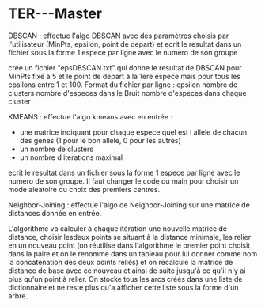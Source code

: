 # TER---Master

DBSCAN : 
effectue l'algo DBSCAN avec des paramètres choisis par l'utilisateur (MinPts, epsilon, point de depart)
et ecrit le resultat dans un fichier sous la forme 1 espece par ligne avec le numero de son groupe

cree un fichier "epsDBSCAN.txt" qui donne le resultat de DBSCAN pour MinPts fixé à 5 et le point de depart à la 1ere espece
mais pour tous les epsilons entre 1 et 100. Format du fichier par ligne : epsilon nombre de clusters nombre d'especes dans le Bruit nombre d'especes dans chaque cluster
 

KMEANS : 
effectue l'algo kmeans avec en entrée : 
- une matrice indiquant pour chaque espece quel est l allele de chacun des genes (1 pour le bon allele, 0 pour les autres)
- un nombre de clusters
- un nombre d iterations maximal

ecrit le resultat dans un fichier sous la forme 1 espece par ligne avec le numero de son groupe. Il faut changer le code du main pour choisir un mode aleatoire du choix des premiers centres. 


Neighbor-Joining : 
effectue l'algo de Neighbor-Joining sur une matrice de distances donnée en entrée.

L'algorithme va calculer à chaque itération une nouvelle matrice de distance, choisir lesdeux points se situant à la distance minimale, les relier en un nouveau point (on réutilise dans l'algorithme le premier point choisit dans la paire et on le renomme dans un tableau pour lui donner comme nom la concaténation des deux points reliés) et on recalcule la matrice de distance de base avec ce nouveau et ainsi de suite jusqu'à ce qu'il n'y ai plus qu'un point à relier. On stocke tous les arcs créés dans une liste de dictionnaire et ne reste plus qu'a afficher cette liste sous la forme d'un arbre.
